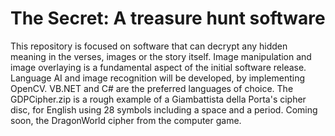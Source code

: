 # The Secret: A treasure hunt software
This repository is focused on software that can decrypt any hidden meaning in the verses, images or the story itself. Image manipulation and image overlaying is a fundamental aspect of the initial software release. Language AI and image recognition will be developed, by implementing OpenCV. VB.NET and C# are the preferred languages of choice.
The GDPCipher.zip is a rough example of a Giambattista della Porta's cipher disc, for English using 28 symbols including a space and a period.  Coming soon, the DragonWorld cipher from the computer game.

